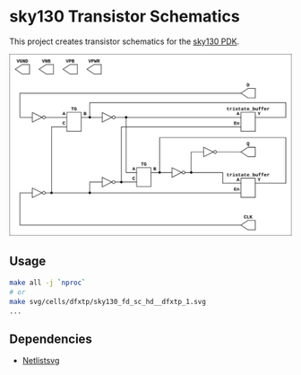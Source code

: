 
# sky130 Transistor Schematics

This project creates transistor schematics for the [sky130 PDK](https://github.com/google/skywater-pdk-libs-sky130_fd_sc_hd).

![sky130_fd_sc_hd__dfxtp_1](docs/sky130_fd_sc_hd__dfxtp_1.svg)

## Usage

```bash
make all -j `nproc`
# or
make svg/cells/dfxtp/sky130_fd_sc_hd__dfxtp_1.svg
...
```

## Dependencies

* [Netlistsvg](https://github.com/nturley/netlistsvg)
